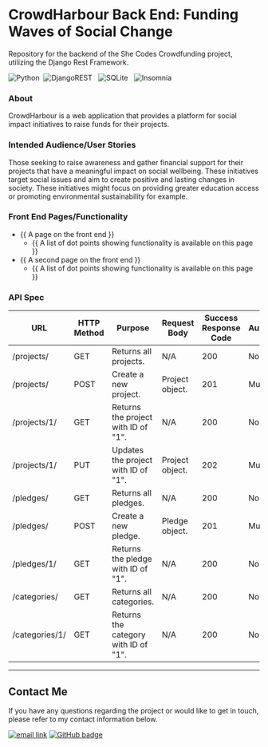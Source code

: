 # CrowdHarbour Back End: Funding Waves of Social Change

Repository for the backend of the She Codes Crowdfunding project, utilizing the Django Rest Framework.

![Python](https://img.shields.io/badge/python-3670A0?style=for-the-badge&logo=python&logoColor=ffdd54)&nbsp; ![DjangoREST](https://img.shields.io/badge/DJANGO-REST-ff1709?style=for-the-badge&logo=django&logoColor=white&color=ff1709&labelColor=gray) &nbsp; ![SQLite](https://img.shields.io/badge/sqlite-%2307405e.svg?style=for-the-badge&logo=sqlite&logoColor=white) &nbsp; ![Insomnia](https://img.shields.io/badge/Insomnia-black?style=for-the-badge&logo=insomnia&logoColor=5849BE)

### About

CrowdHarbour is a web application that provides a platform for social impact initiatives to raise funds for their projects.

### Intended Audience/User Stories

Those seeking to raise awareness and gather financial support for their projects that have a meaningful impact on social wellbeing.
These initiatives target social issues and aim to create positive and lasting changes in society.
These initiatives might focus on providing greater education access or promoting environmental sustainability for example.

### Front End Pages/Functionality

- {{ A page on the front end }}
  - {{ A list of dot points showing functionality is available on this page }}
- {{ A second page on the front end }}
  - {{ A list of dot points showing functionality is available on this page }}

### API Spec

| **URL**        | **HTTP Method** | **Purpose**                          | **Request Body** | **Success Response Code** | **Authorizon/Authentication** | **Implemented Yet** |
| -------------- | --------------- | ------------------------------------ | ---------------- | ------------------------- | ----------------------------- | ------------------- |
| /projects/     | GET             | Returns all projects.                | N/A              | 200                       | None required                 | Yes                 |
| /projects/     | POST            | Create a new project.                | Project object.  | 201                       | Must be logged in             | Yes                 |
| /projects/1/   | GET             | Returns the project with ID of "1".  | N/A              | 200                       | None required                 | Yes                 |
| /projects/1/   | PUT             | Updates the project with ID of "1".  | Project object.  | 202                       | Must be logged in             | Yes                 |
| /pledges/      | GET             | Returns all pledges.                 | N/A              | 200                       | None required                 | Yes                 |
| /pledges/      | POST            | Create a new pledge.                 | Pledge object.   | 201                       | Must be logged in             | Yes                 |
| /pledges/1/    | GET             | Returns the pledge with ID of "1".   | N/A              | 200                       | None required                 | Yes                 |
| /categories/   | GET             | Returns all categories.              | N/A              | 200                       | None required                 | No                  |
| /categories/1/ | GET             | Returns the category with ID of "1". | N/A              | 200                       | None Required                 | No                  |

---

## Contact Me

If you have any questions regarding the project or would like to get in touch, please refer to my contact information below.

<a href="mailto:blakerach1@gmail.com"><img alt="email link" src="https://img.shields.io/badge/EMAIL-%23ba03fc?style=for-the-badge" target="_blank" /></a>
<a href="https://github.com/blakerach1"><img alt="GitHub badge" src="https://img.shields.io/badge/github-%23121011.svg?style=for-the-badge&logo=github&logoColor=white" target="_blank" /></a>
